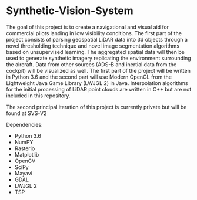 # Synthetic-Vision-System
 The goal of this project is to create a navigational and visual aid for commercial pilots landing in low visibility conditions. The first part of the project consists of parsing geospatial LiDAR data into 3d objects through a novel thresholding technique and novel image segmentation algorithms based on unsupervised learning. The aggregated spatial data will then be used to generate synthetic imagery replicating the environment surrounding the aircraft. Data from other sources (ADS-B and inertial data from the cockpit) will be visualized as well. The first part of the project will be written in Python 3.6 and the second part will use Modern OpenGL from the Lightweight Java Game Library (LWJGL 2) in Java. Interpolation algorithms for the initial processing of LiDAR point clouds are written in C++ but are not included in this repository. 
 
The second principal iteration of this project is currently private but will be found at SVS-V2
 
 Dependencies:
 - Python 3.6
 - NumPY
 - Rasterio
 - Matplotlib
 - OpenCV
 - SciPy
 - Mayavi
 - GDAL
 - LWJGL 2
 - TSP
 

